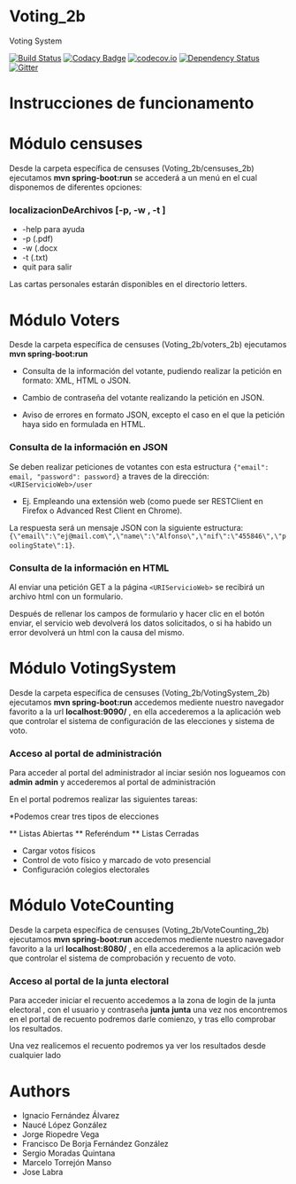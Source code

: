 # Voting_2b

Voting System

[![Build Status](https://travis-ci.org/Arquisoft/Voting_2b.svg?branch=master)](https://travis-ci.org/Arquisoft/Voting_2b)
[![Codacy Badge](https://api.codacy.com/project/badge/grade/cfba81ae28014e3893bc519f83b6d272)](https://www.codacy.com/app/jelabra/Voting_2b)
[![codecov.io](https://codecov.io/github/Arquisoft/Voting_2b/coverage.svg?branch=master)](https://codecov.io/github/Arquisoft/Voting_2b?branch=master)
[![Dependency Status](https://www.versioneye.com/user/projects/57231ce9ba37ce00464dfe03/badge.svg?style=flat)](https://www.versioneye.com/user/projects/57231ce9ba37ce00464dfe03)
[![Gitter](https://badges.gitter.im/Arquisoft/Voting_2b.svg)](https://gitter.im/Arquisoft/Voting_2b?utm_source=badge&utm_medium=badge&utm_campaign=pr-badge)


# Instrucciones de funcionamento

# Módulo censuses

Desde la carpeta específica de censuses (Voting_2b/censuses_2b) ejecutamos **mvn spring-boot:run** se accederá a un menú en el cual disponemos de diferentes opciones:

### localizacionDeArchivos    [-p, -w , -t ]

* -help para ayuda
* -p  (.pdf)
* -w (.docx
* -t (.txt) 
* quit para salir
 
Las cartas personales estarán disponibles en el directorio letters.


# Módulo Voters

Desde la carpeta específica de censuses (Voting_2b/voters_2b) ejecutamos **mvn spring-boot:run**


* Consulta de la información del votante, pudiendo realizar la petición en formato: XML, HTML o JSON.

* Cambio de contraseña del votante realizando la petición en JSON.

* Aviso de errores en formato JSON, excepto el caso en el que la petición haya sido en formulada en HTML.

### Consulta de la información en JSON
Se deben realizar peticiones de votantes con esta estructura `{"email": email, "password": password}` a traves de la dirección:
`<URIServicioWeb>/user`
 *  Ej. Empleando una extensión web (como puede ser RESTClient en Firefox o Advanced Rest Client en Chrome).

  La respuesta será un mensaje JSON con la siguiente estructura:   `{\"email\":\"ej@mail.com\",\"name\":\"Alfonso\",\"nif\":\"455846\",\"poolingState\":1}`.

### Consulta de la información en HTML
Al enviar una petición GET a la página `<URIServicioWeb>` se recibirá un archivo html con un formulario.

Después de rellenar los campos de formulario y hacer clic en el botón enviar, el servicio web devolverá los datos solicitados, o si ha habido un error devolverá un html con la causa del mismo.

# Módulo VotingSystem

Desde la carpeta específica de censuses (Voting_2b/VotingSystem_2b) ejecutamos **mvn spring-boot:run** accedemos mediente nuestro navegador favorito a la url **localhost:9090/** , en ella accederemos a la aplicación web que controlar el sistema de configuración de las elecciones y sistema de voto.

### Acceso al portal de administración

Para acceder al portal del administrador al inciar sesión nos logueamos con **admin**  **admin** y accederemos al portal de administración

En el portal podremos realizar las siguientes tareas:

*Podemos crear tres tipos de elecciones

** Listas Abiertas
** Referéndum
** Listas Cerradas

* Cargar votos físicos
* Control de voto físico y marcado de voto presencial
* Configuración colegios electorales

# Módulo VoteCounting

Desde la carpeta específica de censuses (Voting_2b/VoteCounting_2b) ejecutamos **mvn spring-boot:run** accedemos mediente nuestro navegador favorito a la url **localhost:8080/** , en ella accederemos a la aplicación web que controlar el sistema de comprobación y recuento de voto.

### Acceso al portal de la junta electoral

Para acceder iniciar el recuento accedemos a la zona de login de la junta electoral , con el usuario y contraseña 
**junta** **junta** una vez nos encontremos en el portal de recuento podremos darle comienzo, y tras ello comprobar los resultados.

Una vez realicemos el recuento podremos ya ver los resultados desde cualquier lado


# Authors
* Ignacio Fernández Álvarez
* Naucé López González
* Jorge Riopedre Vega
* Francisco De Borja Fernández González
* Sergio Moradas Quintana 
* Marcelo Torrejón Manso
* Jose Labra
